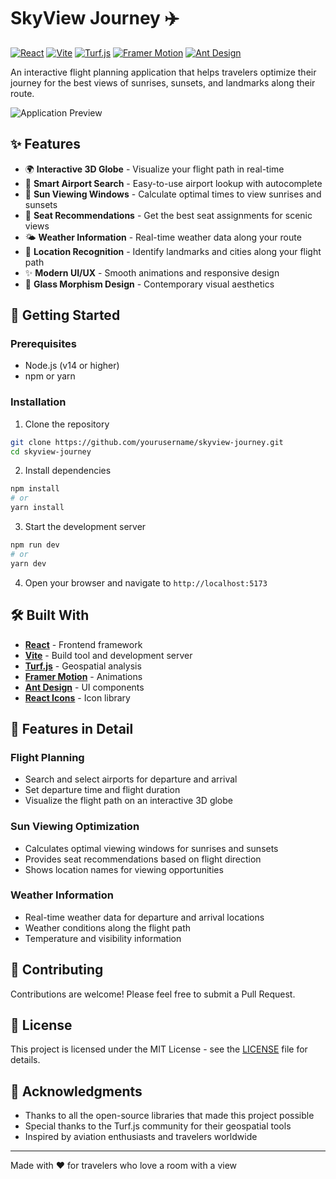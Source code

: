 # SkyView Journey ✈️ 

[![React](https://img.shields.io/badge/React-18-blue.svg)](https://reactjs.org/)
[![Vite](https://img.shields.io/badge/Vite-Latest-646CFF.svg)](https://vitejs.dev/)
[![Turf.js](https://img.shields.io/badge/Turf.js-Latest-green.svg)](https://turfjs.org/)
[![Framer Motion](https://img.shields.io/badge/Framer_Motion-Latest-ff69b4.svg)](https://www.framer.com/motion/)
[![Ant Design](https://img.shields.io/badge/Ant_Design-Latest-0170FE.svg)](https://ant.design/)

An interactive flight planning application that helps travelers optimize their journey for the best views of sunrises, sunsets, and landmarks along their route.

![Application Preview](public/app-preview.png)

## ✨ Features

- 🌍 **Interactive 3D Globe** - Visualize your flight path in real-time
- 🛫 **Smart Airport Search** - Easy-to-use airport lookup with autocomplete
- 🌅 **Sun Viewing Windows** - Calculate optimal times to view sunrises and sunsets
- 💺 **Seat Recommendations** - Get the best seat assignments for scenic views
- 🌤️ **Weather Information** - Real-time weather data along your route
- 📍 **Location Recognition** - Identify landmarks and cities along your flight path
- ✨ **Modern UI/UX** - Smooth animations and responsive design
- 🎨 **Glass Morphism Design** - Contemporary visual aesthetics

## 🚀 Getting Started

### Prerequisites

- Node.js (v14 or higher)
- npm or yarn

### Installation

1. Clone the repository
```bash
git clone https://github.com/yourusername/skyview-journey.git
cd skyview-journey
```

2. Install dependencies
```bash
npm install
# or
yarn install
```

3. Start the development server
```bash
npm run dev
# or
yarn dev
```

4. Open your browser and navigate to `http://localhost:5173`

## 🛠️ Built With

- **[React](https://reactjs.org/)** - Frontend framework
- **[Vite](https://vitejs.dev/)** - Build tool and development server
- **[Turf.js](https://turfjs.org/)** - Geospatial analysis
- **[Framer Motion](https://www.framer.com/motion/)** - Animations
- **[Ant Design](https://ant.design/)** - UI components
- **[React Icons](https://react-icons.github.io/react-icons/)** - Icon library

## 📱 Features in Detail

### Flight Planning
- Search and select airports for departure and arrival
- Set departure time and flight duration
- Visualize the flight path on an interactive 3D globe

### Sun Viewing Optimization
- Calculates optimal viewing windows for sunrises and sunsets
- Provides seat recommendations based on flight direction
- Shows location names for viewing opportunities

### Weather Information
- Real-time weather data for departure and arrival locations
- Weather conditions along the flight path
- Temperature and visibility information

## 🤝 Contributing

Contributions are welcome! Please feel free to submit a Pull Request.

## 📄 License

This project is licensed under the MIT License - see the [LICENSE](LICENSE) file for details.

## 🙏 Acknowledgments

- Thanks to all the open-source libraries that made this project possible
- Special thanks to the Turf.js community for their geospatial tools
- Inspired by aviation enthusiasts and travelers worldwide

---

Made with ❤️ for travelers who love a room with a view
